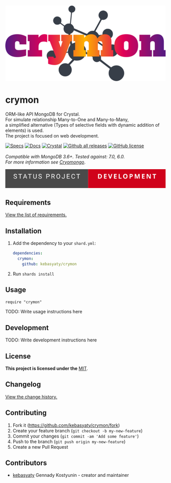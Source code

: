 [![Logo](https://github.com/kebasyaty/crymon/raw/v0/logo/logo.svg "Logo")](https://github.com/kebasyaty/crymon "Logo")

# crymon

ORM-like API MongoDB for Crystal.
<br>
For simulate relationship Many-to-One and Many-to-Many,
<br>
a simplified alternative (Types of selective fields with dynamic addition of elements) is used.
<br>
The project is focused on web development.

[![Specs](https://github.com/kebasyaty/crymon/workflows/Specs/badge.svg)](https://github.com/kebasyaty/crymon/actions)
[![Docs](https://img.shields.io/badge/docs-available-brightgreen.svg)](https://kebasyaty.github.io/crymon/)
[![Crystal](https://img.shields.io/badge/crystal-v1.10%2B-red)](https://crystal-lang.org/)
[![Github all releases](https://img.shields.io/github/downloads/kebasyaty/crymon/total.svg)](https://GitHub.com/kebasyaty/crymon/releases/)
[![GitHub license](https://badgen.net/github/license/kebasyaty/crymon)](https://github.com/kebasyaty/crymon/blob/v0/LICENSE)
<br>
<br>
_Compatible with MongoDB 3.6+. Tested against: 7.0, 6.0._
<br>
_For more information see [Cryomongo](https://github.com/elbywan/cryomongo "Cryomongo")_.

<p>
  <a href="https://github.com/kebasyaty/crymon" target="_blank">
    <img src="https://github.com/kebasyaty/crymon/raw/v0/pictures/status_project/Status_Project-Development-.svg"
      alt="Status Project">
  </a>
</p>

## Requirements

[View the list of requirements.](https://github.com/kebasyaty/crymon/blob/v0/REQUIREMENTS.md "View the list of requirements.")

## Installation

1. Add the dependency to your `shard.yml`:

   ```yaml
   dependencies:
     crymon:
       github: kebasyaty/crymon
   ```

2. Run `shards install`

## Usage

```crystal
require "crymon"
```

TODO: Write usage instructions here

## Development

TODO: Write development instructions here

## License

**This project is licensed under the** [MIT](https://github.com/kebasyaty/crymon/blob/v0/LICENSE "MIT").

## Changelog

[View the change history.](https://github.com/kebasyaty/crymon/blob/v0/CHANGELOG.md "View the change history.")

## Contributing

1. Fork it (<https://github.com/kebasyaty/crymon/fork>)
2. Create your feature branch (`git checkout -b my-new-feature`)
3. Commit your changes (`git commit -am 'Add some feature'`)
4. Push to the branch (`git push origin my-new-feature`)
5. Create a new Pull Request

## Contributors

- [kebasyaty](https://github.com/kebasyaty) Gennady Kostyunin - creator and maintainer
